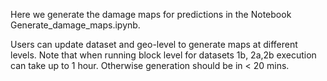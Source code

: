 Here we generate the damage maps for predictions in the Notebook Generate_damage_maps.ipynb.

Users can update dataset and geo-level to generate maps at different levels. Note that when running block level for datasets 1b, 2a,2b execution can take up to 1 hour. Otherwise generation should be in < 20 mins. 
